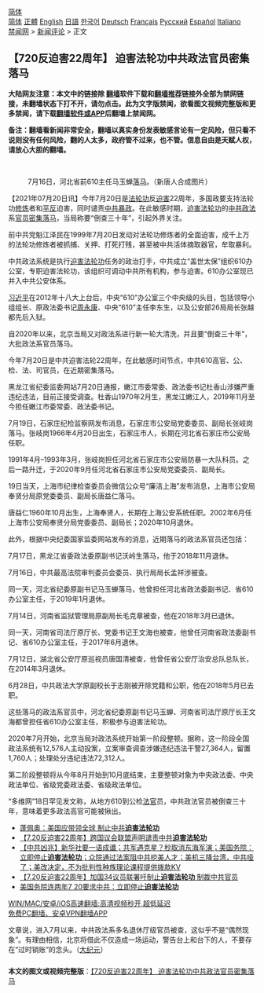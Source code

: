  <!-- 面包屑导航 --> <div class="breadcrumb"><!-- GTranslate: https://gtranslate.io/ -->  <div class="switcher notranslate">  <div class="selected">  <a href="#" onclick="return false;"> 简体</a>  </div>  <div class="option">  <a href="https://www.bannedbook.org" onclick="doGTranslate('zh-CN|zh-CN');jQuery('div.switcher div.selected a').html(jQuery(this).html());return false;" title="简体中文" class="nturl selected"> 简体</a>  <a href="https://www.bannedbook.org/zh-tw/" onclick="doGTranslate('zh-CN|zh-TW');jQuery('div.switcher div.selected a').html(jQuery(this).html());return false;" title="繁體中文" class="nturl"> 正體</a>  <a href="https://www.bannedbook.org/en/" onclick="doGTranslate('zh-CN|en');jQuery('div.switcher div.selected a').html(jQuery(this).html());return false;" title="English" class="nturl"> English</a>  <a href="https://www.bannedbook.org/ja/" onclick="doGTranslate('zh-CN|ja');jQuery('div.switcher div.selected a').html(jQuery(this).html());return false;" title="日本語" class="nturl"> 日語</a>  <a href="https://www.bannedbook.org/ko/" onclick="doGTranslate('zh-CN|ko');jQuery('div.switcher div.selected a').html(jQuery(this).html());return false;" title="한국어" class="nturl"> 한국어</a>  <a href="https://www.bannedbook.org/de/" onclick="doGTranslate('zh-CN|de');jQuery('div.switcher div.selected a').html(jQuery(this).html());return false;" title="Deutsch" class="nturl"> Deutsch</a>  <a href="https://www.bannedbook.org/fr/" onclick="doGTranslate('zh-CN|fr');jQuery('div.switcher div.selected a').html(jQuery(this).html());return false;" title="Français" class="nturl"> Français</a>  <a href="https://www.bannedbook.org/ru/" onclick="doGTranslate('zh-CN|ru');jQuery('div.switcher div.selected a').html(jQuery(this).html());return false;" title="Русский" class="nturl"> Русский</a>  <a href="https://www.bannedbook.org/es/" onclick="doGTranslate('zh-CN|es');jQuery('div.switcher div.selected a').html(jQuery(this).html());return false;" title="Español" class="nturl"> Español</a>  <a href="https://www.bannedbook.org/it/" onclick="doGTranslate('zh-CN|it');jQuery('div.switcher div.selected a').html(jQuery(this).html());return false;" title="Italiano" class="nturl"> Italiano</a>  </div>  </div>      <div class='breadcrumb-sub'><!-- Breadcrumb NavXT 6.3.0 --> <a href="https://www.bannedbook.org/" class="home">禁闻网</a> &gt; <a href="https://www.bannedbook.org/bnews/comments/" class="category">新闻评论</a> &gt; 正文</div></div><h2>【720反迫害22周年】 迫害法轮功中共政法官员密集落马</h2> <p class="notice"><b>大陆网友注意：本文中的链接除 <a href="https://github.com/bannedbook/fanqiang" >翻墙</a>软件下载和<a href="https://github.com/killgcd/justmysocks/blob/master/README.md">翻墙推荐</a>链接外全部为禁网链接，未翻墙状态下打不开，请勿点击。此为文字版禁闻，欲看图文视频完整版和更多禁闻，请下载<a href="https://github.com/bannedbook/fanqiang">翻墙软件或APP</a>后翻墙上禁闻网。</p><p>备注：翻墙看新闻非常安全，翻墙以真实身份发表敏感言论有一定风险，但只看不说则没有任何风险，翻的人太多，政府管不过来，也不管。信息自由是天赋人权，请放心大胆的翻墙。</b></p>  <div class="entry"> <br /> <figure><a href="https://i0.wp.com/upload-images-bucket-v64rleca837do.s3.eu-west-1.amazonaws.com/wp-content/uploads/2021/07/20232628/yuzhigang-1-800x450-1.jpeg?fit=800%2C450&#038;ssl=1" data-caption="7月16日，河北省前610主任马玉蝉落马。（新唐人合成图片）"></a><figcaption class="wp-caption-text">7月16日，河北省前610主任马玉蝉<a href="https://www.bannedbook.org/bnews/tag/%E8%90%BD%E9%A9%AC/" class="st_tag internal_tag" rel="tag" title="标签 落马 下的日志">落马</a>。（新唐人合成图片）</figcaption></figure> <p>【2021年07月20日讯】今年7月20日是<a href="https://www.bannedbook.org/bnews/tag/%e6%b3%95%e8%bd%ae%e5%8a%9f/" class="st_tag internal_tag" rel="tag" title="标签 法轮功 下的日志">法轮功</a>反<a href="https://www.bannedbook.org/bnews/tag/%e8%bf%ab%e5%ae%b3/" class="st_tag internal_tag" rel="tag" title="标签 迫害 下的日志">迫害</a>22周年，多国政要支持法轮功<span class='wp_keywordlink'><a href="https://www.qi-gong.me/" title="气功修炼网" target="_blank">修炼</a></span>者和<span class='wp_keywordlink'><a href="https://www.bannedbook.org/forum11/topic332.html" title="禁片：平反的把戏" target="_blank">平反</a></span>迫害，同时谴责<a href="https://www.bannedbook.org/bnews/tag/%e4%b8%ad%e5%85%b1/" class="st_tag internal_tag" rel="tag" title="标签 中共 下的日志">中共</a><span class='wp_keywordlink'><a href="https://www.bannedbook.org/forum11/topic276.html" title="禁片：评中国共产党的暴政" target="_blank">暴政</a></span>。在此敏感时期，<span class='wp_keywordlink'><a href="https://www.bannedbook.org/forum11/topic278.html" title="评江泽民与中共相互利用迫害法轮功" target="_blank">迫害法轮功</a></span>的<a href="https://www.bannedbook.org/bnews/tag/%E4%B8%AD%E5%85%B1%E6%94%BF%E6%B3%95/" class="st_tag internal_tag" rel="tag" title="标签 中共政法 下的日志">中共政法</a>系<a href="https://www.bannedbook.org/bnews/tag/%E5%AE%98%E5%91%98/" class="st_tag internal_tag" rel="tag" title="标签 官员 下的日志">官员</a><a href="https://www.bannedbook.org/bnews/tag/%E5%AF%86%E9%9B%86%E8%90%BD%E9%A9%AC/" class="st_tag internal_tag" rel="tag" title="标签 密集落马 下的日志">密集落马</a>，当局称要“倒查三十年”，引起外界关注。</p> <p>前中共党魁江泽民在1999年7月20日发动对法轮功修炼者的全面迫害，成千上万的法轮功修炼者被抓捕、关押、打死打残，甚至被中共活体摘取器官，牟取暴利。</p> <p>中共政法系统是执行<a href="https://www.bannedbook.org/bnews/tag/%e8%bf%ab%e5%ae%b3%e6%b3%95%e8%bd%ae%e5%8a%9f/" class="st_tag internal_tag" rel="tag" title="标签 迫害法轮功 下的日志">迫害法轮功</a>任务的政治打手，中共成立“盖世太保”组织610办公室，专职迫害法轮功，该组织可调动中共所有机构，参与迫害。610办公室现已并入中共公安体系。</p> <p><a href="https://www.bannedbook.org/bnews/tag/%e4%b9%a0%e8%bf%91%e5%b9%b3/" class="st_tag internal_tag" rel="tag" title="标签 习近平 下的日志">习近平</a>在2012年十八大上台后，中央“610”办公室三个中央级的头目，包括领导小组组长、原政法委书记<span class='wp_keywordlink'><a href="https://www.bannedbook.org/forum2/topic2891.html" title="《周永康其人》《周永康传》" target="_blank">周永康</a></span>、中央“610”主任李东生，以及公安部26局局长张越都先后入狱。</p> <p>自2020年以来，北京当局又对政法系进行新一轮大清洗，并且要“倒查三十年”，大批政法系官员落马。</p> <p>今年7月20日是中共迫害法轮22周年，在此敏感时间节点，中共610高官、公、检、法、司官员，在近期密集落马。</p>  <p>黑龙江省纪委监委网站7月20日通报，嫩江市委常委、政法委书记杜香山涉嫌严重违纪违法，目前正接受调查。杜香山1970年2月生，黑龙江嫩江人，2019年11月至今担任嫩江市委常委、政法委书记。</p> <p>7月19日，石家庄纪检监察网发布消息，石家庄市公安局党委委员、副局长张岐岗落马。张岐岗1966年4月20日出生，石家庄市人，长期在河北省石家庄市公安局任职。</p> <p>1991年4月–1993年3月，张岐岗担任河北省石家庄市公安局防暴一大队科员。之后一路升迁，于2020年9月任河北省石家庄市公安局党委委员、副局长。</p> <p>19日当天，上海市纪律检查委员会微信公众号“廉洁上海”发布消息，上海市公安局奉贤分局原党委委员、副局长唐益仁落马。</p> <p>唐益仁1960年10月出生，上海奉贤人，长期在上海公安系统任职。2002年6月任上海市公安局奉贤分局党委委员、副局长；2020年10月退休。</p> <p>此外，根据中央纪委国家监委网站发布的消息，近期落马的政法系官员还包括：</p>  <p>7月17日，黑龙江省委政法委原副书记沃岭生落马，他于2018年11月退休。</p> <p>7月16日，中共最高法院审判委员会委员、执行局局长孟祥涉被查。</p> <p>同一天，河北省纪委原副书记马玉蝉落马，他曾担任河北省政法委副书记、省610办公室主任，于2019年1月退休。</p> <p>7月14日，河南省监狱管理局原副局长毛克章被查，他在2018年3月已退休。</p> <p>同一天，河南省司法厅原厅长、党委书记王文海也被查，他曾任河南省政法委副书记、省610办公室主任，于2017年6月退休。</p> <p>7月12日，湖北省公安厅原巡视员唐国清被查，他曾任省公安厅治安总队总队长，在2014年3月退休。</p>  <p>6月28日，中共政法大学原副校长于志刚被开除党籍和公职，他在2018年5月已去职。</p> <p>这些落马的政法系官员中，河北省纪委原副书记马玉蝉、河南省司法厅原厅长王文海都曾担任省610办公室主任，积极参与迫害法轮功。</p> <p>2020年7月开始，北京当局对政法系统开始第一阶段整顿。据称，这一阶段全国政法系统有12,576人主动投案，立案审查调查涉嫌违纪违法干警27,364人，留置1,760人；处理处分违纪违法72,312人。</p> <p>第二阶段整顿将从今年8月开始到10月底结束，主要整顿对象为中央政法委、中央政法单位、省级党委政法委、省级政法单位。</p> <p>“多维网”18日罕见发文称，从地方610到公检<a href="https://www.bannedbook.org/bnews/tag/%E6%B3%95%E5%AE%98/" class="st_tag internal_tag" rel="tag" title="标签 法官 下的日志">法官</a>员，中共政法官员被倒查三十年，意味着更多政法高官可能被揪出。</p> <ul class='op-related-articles' title='相关阅读'> <li><a href='https://www.bannedbook.org/bnews/comments/20210721/1591043.html' target='_blank'>蓬佩奥：美国应带领全球 制止中共<b>迫害法轮功</b></a></li> <li><a href='https://www.bannedbook.org/bnews/comments/20210721/1590985.html' target='_blank'>【7.20反迫害22周年】跨国议会联盟声明谴责中共<b>迫害法轮功</b></a></li> <li><a href='https://www.bannedbook.org/bnews/bannedvideo/20210721/1590979.html' target='_blank'>【中共凶兆】新华社要一语成谶；共军遇克星？秒取消东海军演；美国务院：立即停止<b>迫害法轮功</b>；众院通过法案阻中共挖美人才；美机三降台湾，中共哑了；美改决定，不为批判性种族理论课程提供拨款KV</a></li> <li><a href='https://www.bannedbook.org/bnews/comments/20210721/1590966.html' target='_blank'>【7.20反迫害22周年】加国34议员联署吁制止<b>迫害法轮功</b> 制裁中共官员</a></li> <li><a href='https://www.bannedbook.org/bnews/taiwannews/20210720/1590682.html' target='_blank'>美国务院连两年7 20要求中共：立即停止<b>迫害法轮功</b></a></li> </ul> <p class="texttj"> <a href="https://github.com/bannedbook/fanqiang/wiki/V2ray%E6%9C%BA%E5%9C%BA" target="_blank">WIN/MAC/安卓/iOS高速翻墙:高清视频秒开,超低延迟</a><br/> <a href="https://github.com/bannedbook/fanqiang/wiki/%E7%A6%81%E9%97%BB%E7%BD%91%E5%AE%89%E5%8D%93%E7%BF%BB%E5%A2%99%E6%96%B0%E9%97%BBAPP" target="_blank">免费PC翻墙、安卓VPN翻墙APP</a></p> <p>文章说，进入7月以来，中共政法系多名退休厅级官员被查，这似乎不是“偶然现象”。有理由相信，北京将借此不仅造成一场运动，警告台上和台下的人，不要存在“过时销账”的念头。（<span class='wp_keywordlink_affiliate'><a href="http://www.epochtimes.com/" title="大纪元" target="_blank">大纪元</a></span>）</p><a name='sharetosocial'></a>  <div style="margin-bottom:5px;padding-bottom:5px;clear:both"> <div id="archive-pix-1" class="banner-ads"> <!-- AuctionX Display platform tag START --> <div id="26318x728x90x621x_ADSLOT2" clicktrack="%%CLICK_URL_ESC%%"></div> <!-- AuctionX Display platform tag END --> </div> <div id="archive-pix-2" class="banner-ads"> <!-- AuctionX Display platform tag START --> <div id="26315x300x250x621x_ADSLOT2" clicktrack="%%CLICK_URL_ESC%%"></div> <!-- AuctionX Display platform tag END --> </div> </div>  <div id="archive-pix-1" class="banner-ads"> <!-- AuctionX Display platform tag START --> <div id="26318x728x90x621x_ADSLOT3" clicktrack="%%CLICK_URL_ESC%%"></div> <!-- AuctionX Display platform tag END --> </div> <div><b>本文的图文或视频完整版</b>：<a href='https://www.bannedbook.org/bnews/comments/20210721/1591052.html'>【720反迫害22周年】 迫害法轮功中共政法官员密集落马</a></div>  </div><!--END ENTRY--> 